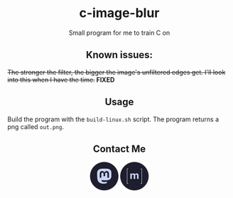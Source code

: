 <h1 align="center">c-image-blur</h1>
<p align="center">Small program for me to train C on</p>

<h2 align="center">Known issues:</h2>
<s>The stronger the filter, the bigger the image's unfiltered edges get. I'll look into this when I have the time.</s><b> FIXED</b>

<h2 align="center">Usage</h2>
Build the program with the <code>build-linux.sh</code> script. The program returns a png called <code>out.png</code>.

<h2 align="center"> Contact Me </h2>
<p align="center">
    <a href="https://mastodon.social/@augustotx"><img src="assets/social/macchiato_mastodon.svg" width="64" height="64" alt="Mastodon Logo"/></a>
    <a href="https://matrix.to/#/@augustotx:matrix.org"><img src="assets/social/macchiato_matrix.svg" width="64" height="64" alt="Matrix Logo"/></a>
</p>
